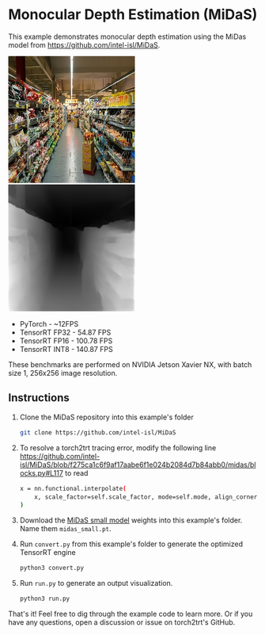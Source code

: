 # Monocular Depth Estimation (MiDaS)

This example demonstrates monocular depth estimation using the MiDas model from https://github.com/intel-isl/MiDaS.

<img src="assets/grocery_256.jpg"/><img src="assets/output_trt.jpg"/>

- PyTorch - ~12FPS
- TensorRT FP32 - 54.87 FPS
- TensorRT FP16 - 100.78 FPS
- TensorRT INT8 - 140.87 FPS

These benchmarks are performed on NVIDIA Jetson Xavier NX, with batch size 1, 256x256 image resolution.

## Instructions

1. Clone the MiDaS repository into this example's folder

    ```bash
    git clone https://github.com/intel-isl/MiDaS
    ```

2. To resolve a torch2trt tracing error, modify the following line https://github.com/intel-isl/MiDaS/blob/f275ca1c6f9af17aabe6f1e024b2084d7b84abb0/midas/blocks.py#L117 to read

    ```bash
    x = nn.functional.interpolate(
        x, scale_factor=self.scale_factor, mode=self.mode, align_corners=False
    )
    ```

3. Download the [MiDaS small model](https://github.com/intel-isl/MiDaS/releases/download/v2_1/model-small-70d6b9c8.pt) weights into this example's folder.  Name them ``midas_small.pt``.
4. Run ``convert.py`` from this example's folder to generate the optimized TensorRT engine

    ```bash
    python3 convert.py
    ```
5. Run ``run.py`` to generate an output visualization.

    ```bash
    python3 run.py
    ```

That's it!  Feel free to dig through the example code to learn more.  Or if you have any questions, open a discussion or issue on torch2trt's GitHub.

